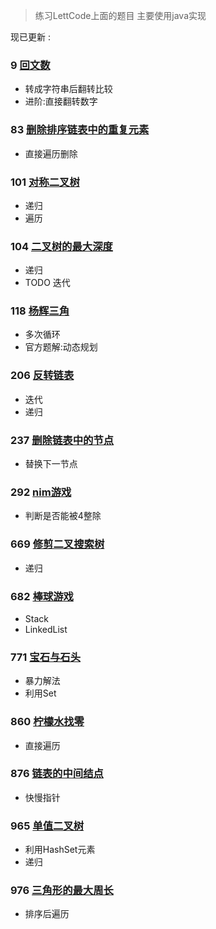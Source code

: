 
>练习LettCode上面的题目 主要使用java实现

现已更新 : 

### 9 [回文数](https://github.com/fantasygg/LettCode-Practice/blob/master/src/main/java/lettcode/palindrome_number/Solution.java)

- 转成字符串后翻转比较
- 进阶:直接翻转数字

### 83 [删除排序链表中的重复元素](https://github.com/fantasygg/LettCode-Practice/blob/master/src/main/java/lettcode/remove_duplicates_from_sorted_list/Solution.java)

- 直接遍历删除

### 101 [对称二叉树](https://github.com/fantasygg/LettCode-Practice/blob/master/src/main/java/lettcode/symmetric_tree/Solution.java)

- 递归
- 遍历

### 104 [二叉树的最大深度](https://github.com/fantasygg/LettCode-Practice/blob/master/src/main/java/lettcode/maximum_depth_of_binaryTree/Solution.java)

- 递归
- TODO 迭代

### 118 [杨辉三角](https://github.com/fantasygg/LettCode-Practice/blob/master/src/main/java/lettcode/pascals_triangle/Solution.java)

- 多次循环
- 官方题解:动态规划

### 206 [反转链表](https://github.com/fantasygg/LettCode-Practice/blob/master/src/main/java/lettcode/reverse_linked_list/Solution.java)

- 迭代
- 递归
 
### 237 [删除链表中的节点](https://github.com/fantasygg/LettCode-Practice/blob/master/src/main/java/lettcode/delete_node_in_a_linkedList/Solution.java)
 
- 替换下一节点

### 292 [nim游戏](https://github.com/fantasygg/LettCode-Practice/blob/master/src/main/java/lettcode/nim_game/Solution.java)

- 判断是否能被4整除

### 669 [修剪二叉搜索树](https://github.com/fantasygg/LettCode-Practice/blob/master/src/main/java/lettcode/trim_a_binary_search_tree/Solution.java)

- 递归 

### 682 [棒球游戏](https://github.com/fantasygg/LettCode-Practice/blob/master/src/main/java/lettcode/baseball_game/Solution.java)

- Stack
- LinkedList

### 771 [宝石与石头](https://github.com/fantasygg/LettCode-Practice/blob/master/src/main/java/lettcode/jewels_and_stones/Solution.java)         

- 暴力解法
- 利用Set

### 860 [柠檬水找零](https://github.com/fantasygg/LettCode-Practice/blob/master/src/main/java/lettcode/lemonade_change/Solution.java)

- 直接遍历

### 876 [链表的中间结点](https://github.com/fantasygg/LettCode-Practice/blob/master/src/main/java/lettcode/middle_of_the_linked_list/Solution.java)

- 快慢指针


### 965 [单值二叉树](https://github.com/fantasygg/LettCode-Practice/blob/master/src/main/java/lettcode/univalued_binary_tree/Solution.java)

- 利用HashSet元素
- 递归

### 976 [三角形的最大周长](https://github.com/fantasygg/LettCode-Practice/blob/master/src/main/java/lettcode/largest_perimeter_triangle/Solution.java)

- 排序后遍历